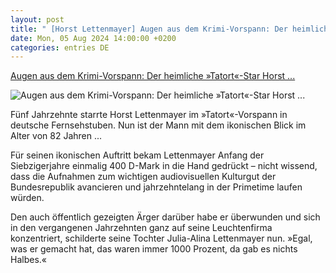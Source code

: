 ```yaml
---
layout: post
title: " [Horst Lettenmayer] Augen aus dem Krimi-Vorspann: Der heimliche »Tatort«-Star Horst ..."
date: Mon, 05 Aug 2024 14:00:00 +0200
categories: entries DE
---
```

[Augen aus dem Krimi-Vorspann: Der heimliche »Tatort«-Star Horst ...](https://www.spiegel.de/kultur/tv/tatort-star-horst-lettenmayer-der-mann-mit-den-augen-aus-dem-krimi-vorspann-ist-tot-a-9ce21e2c-d243-469c-87b2-8114e32881ab)

![Augen aus dem Krimi-Vorspann: Der heimliche »Tatort«-Star Horst ...](https://cdn.prod.www.spiegel.de/images/6e956ebb-900d-4959-8bfb-fdc015a3881c_w1200_r1.778_fpx36.86_fpy49.97.jpg)

Fünf Jahrzehnte starrte Horst Lettenmayer im »Tatort«-Vorspann in deutsche Fernsehstuben. Nun ist der Mann mit dem ikonischen Blick im Alter von 82 Jahren ...

Für seinen ikonischen Auftritt bekam Lettenmayer Anfang der Siebzigerjahre einmalig 400 D-Mark in die Hand gedrückt – nicht wissend, dass die Aufnahmen zum wichtigen audiovisuellen Kulturgut der Bundesrepublik avancieren und jahrzehntelang in der Primetime laufen würden.

Den auch öffentlich gezeigten Ärger darüber habe er überwunden und sich in den vergangenen Jahrzehnten ganz auf seine Leuchtenfirma konzentriert, schilderte seine Tochter Julia-Alina Lettenmayer nun. »Egal, was er gemacht hat, das waren immer 1000 Prozent, da gab es nichts Halbes.«

